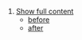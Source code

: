 1. [Show full content](https://www.iteye.com/)
   * [before](https://seven-y-q-guo.github.io/awesome-frontend-challenge/img/1/before.png)
   * [after](https://seven-y-q-guo.github.io/awesome-frontend-challenge/img/1/after.png)
